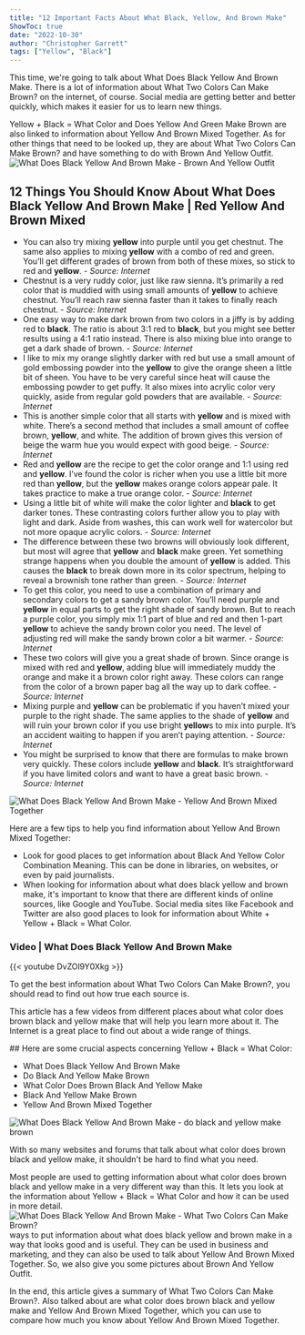 ```yaml
---
title: "12 Important Facts About What Black, Yellow, And Brown Make"
ShowToc: true 
date: "2022-10-30"
author: "Christopher Garrett" 
tags: ["Yellow", "Black"]
---
```


	
This time, we're going to talk about What Does Black Yellow And Brown Make. There is a lot of information about What Two Colors Can Make Brown? on the internet, of course. Social media are getting better and better quickly, which makes it easier for us to learn new things.

Yellow + Black = What Color and Does Yellow And Green Make Brown are also linked to information about Yellow And Brown Mixed Together. As for other things that need to be looked up, they are about What Two Colors Can Make Brown? and have something to do with Brown And Yellow Outfit.
<img loading="lazy" src="https://medicalpicturesinfo.com/files/wp-content/uploads/2011/10/Lentigo-simplex-3.jpg" onerror="this.onerror=null;this.src='https://blogger.googleusercontent.com/img/a/AVvXsEhe7F7TRXHtjiKvHb5vS7DmnxvpHiDyoYyYvm1nHB3Qp2_w3BnM6A2eq4v7FYxCC9bfZt3a9vIMtAYEKUiaDQbHMg-ViyGmRIj39MLp0bGFfgfYw1Dc9q_H-T0wiTm3l0Uq42dETrN9eC8aGJ9_IORZsxST1AcLR7np1koOfcc7tnHa4S8Mwz_xD9d0=s16000';" alt="What Does Black Yellow And Brown Make - Brown And Yellow Outfit" >

## 12 Things You Should Know About What Does Black Yellow And Brown Make | Red Yellow And Brown Mixed
-   You can also try mixing **yellow** into purple until you get chestnut. The same also applies to mixing **yellow** with a combo of red and green. You’ll get different grades of brown from both of these mixes, so stick to red and **yellow**. - <cite>Source: Internet</cite>
-   Chestnut is a very ruddy color, just like raw sienna. It’s primarily a red color that is muddied with using small amounts of **yellow** to achieve chestnut. You’ll reach raw sienna faster than it takes to finally reach chestnut. - <cite>Source: Internet</cite>
-   One easy way to make dark brown from two colors in a jiffy is by adding red to **black**. The ratio is about 3:1 red to **black**, but you might see better results using a 4:1 ratio instead. There is also mixing blue into orange to get a dark shade of brown. - <cite>Source: Internet</cite>
-   I like to mix my orange slightly darker with red but use a small amount of gold embossing powder into the **yellow** to give the orange sheen a little bit of sheen. You have to be very careful since heat will cause the embossing powder to get puffy. It also mixes into acrylic color very quickly, aside from regular gold powders that are available. - <cite>Source: Internet</cite>
-   This is another simple color that all starts with **yellow** and is mixed with white. There’s a second method that includes a small amount of coffee brown, **yellow**, and white. The addition of brown gives this version of beige the warm hue you would expect with good beige. - <cite>Source: Internet</cite>
-   Red and **yellow** are the recipe to get the color orange and 1:1 using red and **yellow**. I’ve found the color is richer when you use a little bit more red than **yellow**, but the **yellow** makes orange colors appear pale. It takes practice to make a true orange color. - <cite>Source: Internet</cite>
-   Using a little bit of white will make the color lighter and **black** to get darker tones. These contrasting colors further allow you to play with light and dark. Aside from washes, this can work well for watercolor but not more opaque acrylic colors. - <cite>Source: Internet</cite>
-   The difference between these two browns will obviously look different, but most will agree that **yellow** and **black** make green. Yet something strange happens when you double the amount of **yellow** is added. This causes the **black** to break down more in its color spectrum, helping to reveal a brownish tone rather than green. - <cite>Source: Internet</cite>
-   To get this color, you need to use a combination of primary and secondary colors to get a sandy brown color. You’ll need purple and **yellow** in equal parts to get the right shade of sandy brown. But to reach a purple color, you simply mix 1:1 part of blue and red and then 1-part **yellow** to achieve the sandy brown color you need. The level of adjusting red will make the sandy brown color a bit warmer. - <cite>Source: Internet</cite>
-   These two colors will give you a great shade of brown. Since orange is mixed with red and **yellow**, adding blue will immediately muddy the orange and make it a brown color right away. These colors can range from the color of a brown paper bag all the way up to dark coffee. - <cite>Source: Internet</cite>
-   Mixing purple and **yellow** can be problematic if you haven’t mixed your purple to the right shade. The same applies to the shade of **yellow** and will ruin your brown color if you use bright **yellow**s to mix into purple. It’s an accident waiting to happen if you aren’t paying attention. - <cite>Source: Internet</cite>
-   You might be surprised to know that there are formulas to make brown very quickly. These colors include **yellow** and **black**. It’s straightforward if you have limited colors and want to have a great basic brown. - <cite>Source: Internet</cite>


<img loading="lazy" src="http://shamrockroseaussies.com/yahoo_site_admin/assets/images/DSC_0150.176180040_std.JPG" onerror="this.onerror=null;this.src='https://blogger.googleusercontent.com/img/a/AVvXsEhe7F7TRXHtjiKvHb5vS7DmnxvpHiDyoYyYvm1nHB3Qp2_w3BnM6A2eq4v7FYxCC9bfZt3a9vIMtAYEKUiaDQbHMg-ViyGmRIj39MLp0bGFfgfYw1Dc9q_H-T0wiTm3l0Uq42dETrN9eC8aGJ9_IORZsxST1AcLR7np1koOfcc7tnHa4S8Mwz_xD9d0=s16000';" alt="What Does Black Yellow And Brown Make - Yellow And Brown Mixed Together" >

Here are a few tips to help you find information about Yellow And Brown Mixed Together:
- Look for good places to get information about Black And Yellow Color Combination Meaning. This can be done in libraries, on websites, or even by paid journalists.
- When looking for information about what does black yellow and brown make, it's important to know that there are different kinds of online sources, like Google and YouTube. Social media sites like Facebook and Twitter are also good places to look for information about White + Yellow + Black = What Color.

### Video | What Does Black Yellow And Brown Make
{{< youtube DvZOl9Y0Xkg >}} 

To get the best information about What Two Colors Can Make Brown?, you should read to find out how true each source is.

This article has a few videos from different places about what color does brown black and yellow make that will help you learn more about it. The Internet is a great place to find out about a wide range of things.
<script async="async" data-cfasync="false" src="//normallydemandedalter.com/fe63df3c5408708b15d8dc3d9b206b31/invoke.js"></script>
<div id="container-fe63df3c5408708b15d8dc3d9b206b31"></div>
## Here are some crucial aspects concerning Yellow + Black = What Color:

- What Does Black Yellow And Brown Make
- Do Black And Yellow Make Brown
- What Color Does Brown Black And Yellow Make
- Black And Yellow Make Brown
- Yellow And Brown Mixed Together

 <img loading="lazy" src="http://2bonthewater.com/yahoo_site_admin/assets/images/west_branch_perkshuttlecock.88153110_std.jpg" onerror="this.onerror=null;this.src='https://blogger.googleusercontent.com/img/a/AVvXsEhe7F7TRXHtjiKvHb5vS7DmnxvpHiDyoYyYvm1nHB3Qp2_w3BnM6A2eq4v7FYxCC9bfZt3a9vIMtAYEKUiaDQbHMg-ViyGmRIj39MLp0bGFfgfYw1Dc9q_H-T0wiTm3l0Uq42dETrN9eC8aGJ9_IORZsxST1AcLR7np1koOfcc7tnHa4S8Mwz_xD9d0=s16000';" alt="What Does Black Yellow And Brown Make - do black and yellow make brown" >

With so many websites and forums that talk about what color does brown black and yellow make, it shouldn't be hard to find what you need.

Most people are used to getting information about what color does brown black and yellow make in a very different way than this. It lets you look at the information about Yellow + Black = What Color and how it can be used in more detail.
<img loading="lazy" src="http://www.homeepiphany.com/wp-content/uploads/2015/11/24-Large-Open-Concept-Living-Room-Designs-21.jpg" onerror="this.onerror=null;this.src='https://blogger.googleusercontent.com/img/a/AVvXsEhe7F7TRXHtjiKvHb5vS7DmnxvpHiDyoYyYvm1nHB3Qp2_w3BnM6A2eq4v7FYxCC9bfZt3a9vIMtAYEKUiaDQbHMg-ViyGmRIj39MLp0bGFfgfYw1Dc9q_H-T0wiTm3l0Uq42dETrN9eC8aGJ9_IORZsxST1AcLR7np1koOfcc7tnHa4S8Mwz_xD9d0=s16000';" alt="What Does Black Yellow And Brown Make - What Two Colors Can Make Brown?" >
ways to put information about what does black yellow and brown make in a way that looks good and is useful. They can be used in business and marketing, and they can also be used to talk about Yellow And Brown Mixed Together. So, we also give you some pictures about Brown And Yellow Outfit.

In the end, this article gives a summary of What Two Colors Can Make Brown?. Also talked about are what color does brown black and yellow make and Yellow And Brown Mixed Together, which you can use to compare how much you know about Yellow And Brown Mixed Together.
	
	
	
	

